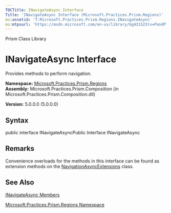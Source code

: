 ```yaml
---
TOCTitle: INavigateAsync Interface
Title: 'INavigateAsync Interface (Microsoft.Practices.Prism.Regions)'
ms:assetid: 'T:Microsoft.Practices.Prism.Regions.INavigateAsync'
ms:mtpsurl: 'https://msdn.microsoft.com/en-us/library/Gg431523(v=PandP.50)'
---
```


Prism Class Library

INavigateAsync Interface
========================

Provides methods to perform navigation.

**Namespace:** [Microsoft.Practices.Prism.Regions](https://msdn.microsoft.com/library/microsoft.practices.prism.regions)
**Assembly:** Microsoft.Practices.Prism.Composition (in Microsoft.Practices.Prism.Composition.dll)

**Version:** 5.0.0.0 (5.0.0.0)

## Syntax


public interface INavigateAsyncPublic Interface INavigateAsync

Remarks
-------

<span id="remarksToggle"></span> Convenience overloads for the methods in this interface can be found as extension methods on the [NavigationAsyncExtensions](https://msdn.microsoft.com/library/microsoft.practices.prism.regions.navigationasyncextensions) class.

See Also
--------


[INavigateAsync Members](https://msdn.microsoft.com/allmembers.t:microsoft.practices.prism.regions.inavigateasync)

[Microsoft.Practices.Prism.Regions Namespace](https://msdn.microsoft.com/library/microsoft.practices.prism.regions)
